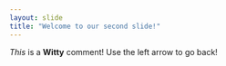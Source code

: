 ```yaml
---
layout: slide
title: "Welcome to our second slide!"
---
```

*This* is a **Witty** comment!
Use the left arrow to go back!
